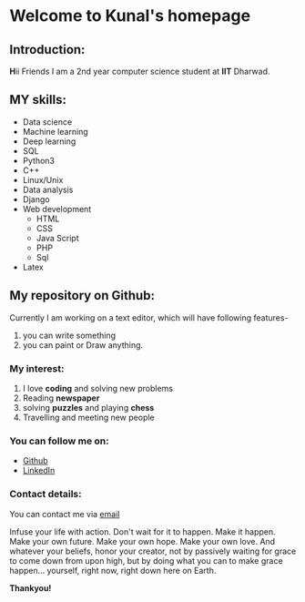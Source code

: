 # Welcome to **Kunal**'s homepage

## Introduction:
**H**ii Friends
I am a 2nd year computer science student at **IIT** Dharwad.


## MY skills:
* Data science
* Machine learning 
* Deep learning
* SQL
* Python3
* C++
* Linux/Unix
* Data analysis
* Django
* Web development
  * HTML
  * CSS
  * Java Script
  * PHP
  * Sql
* Latex

## My repository on Github:
Currently I am working on a text editor, which will have following features-
1. you can write something
1. you can paint or Draw anything.

### My interest:
1. I love __coding__ and solving new problems
1. Reading **newspaper**
1. solving **puzzles** and playing **chess**
1. Travelling and meeting new people

### You can follow me on:
* [Github](http://github.com/kunalsingh2904)
* [LinkedIn](http://www.linkedin.com/in/kunal-kumar-66921116b)

### Contact details:
You can contact me via [email](170010012@iitdh.ac.in)


Infuse your life with action. Don't wait for it to happen. Make it happen. Make your own future. Make your own hope. Make your own love. And whatever your beliefs, honor your creator, not by passively waiting for grace to come down from upon high, but by doing what you can to make grace happen... yourself, right now, right down here on Earth.

**Thankyou!**





  






